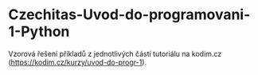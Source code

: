 # Czechitas-Uvod-do-programovani-1-Python

Vzorová řešení příkladů z jednotlivých částí tutoriálu na kodim.cz (https://kodim.cz/kurzy/uvod-do-progr-1). 
